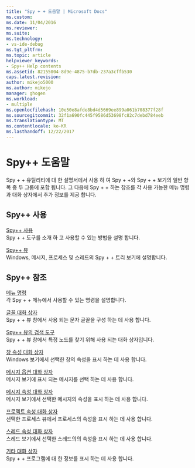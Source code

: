```yaml
---
title: "Spy + + 도움말 | Microsoft Docs"
ms.custom: 
ms.date: 11/04/2016
ms.reviewer: 
ms.suite: 
ms.technology:
- vs-ide-debug
ms.tgt_pltfrm: 
ms.topic: article
helpviewer_keywords:
- Spy++ Help contents
ms.assetid: 82155004-8d9e-4875-b7db-237a3cffb530
caps.latest.revision: 
author: mikejo5000
ms.author: mikejo
manager: ghogen
ms.workload:
- multiple
ms.openlocfilehash: 10e50e8afde8bd4d5669ee899a061b708377f28f
ms.sourcegitcommit: 32f1a690fc445f9586d53698fc82c7debd784eeb
ms.translationtype: MT
ms.contentlocale: ko-KR
ms.lasthandoff: 12/22/2017
---
```

# <a name="spy-help"></a>Spy++ 도움말
Spy + + 유틸리티에 대 한 설명서에서 사용 하 여 Spy + +와 Spy + + 보기의 일반 항목 중 두 그룹에 포함 됩니다. 그 다음에 Spy + + 하는 참조를 각 사용 가능한 메뉴 명령과 대화 상자에서 추가 정보를 제공 합니다.  
  
## <a name="using-spy"></a>Spy++ 사용  
 [Spy++ 사용](../debugger/using-spy-increment.md)  
 Spy + + 도구를 소개 하 고 사용할 수 있는 방법을 설명 합니다.  
  
 [Spy++ 뷰](../debugger/spy-increment-views.md)  
 Windows, 메시지, 프로세스 및 스레드의 Spy + + 트리 보기에 설명합니다.  
  
## <a name="spy-reference"></a>Spy++ 참조  
 [메뉴 명령](../debugger/menu-commands.md)  
 각 Spy + + 메뉴에서 사용할 수 있는 명령을 설명합니다.  
  
 [글꼴 대화 상자](../debugger/font-dialog-box-microsoft-spy-increment-help.md)  
 Spy + + 뷰 창에서 사용 되는 문자 글꼴을 구성 하는 데 사용 합니다.  
  
 [Spy++ 뷰의 검색 도구](../debugger/search-tools-for-spy-increment-views.md)  
 Spy + + 뷰 창에서 특정 노드를 찾기 위해 사용 되는 대화 상자입니다.  
  
 [창 속성 대화 상자](../debugger/window-properties-dialog-box.md)  
 Windows 보기에서 선택한 창의 속성을 표시 하는 데 사용 합니다.  
  
 [메시지 옵션 대화 상자](../debugger/message-options-dialog-box.md)  
 메시지 보기에 표시 되는 메시지를 선택 하는 데 사용 합니다.  
  
 [메시지 속성 대화 상자](../debugger/message-properties-dialog-box.md)  
 메시지 보기에서 선택한 메시지의 속성을 표시 하는 데 사용 합니다.  
  
 [프로젝트 속성 대화 상자](../debugger/process-properties-dialog-box.md)  
 선택한 프로세스 뷰에서 프로세스의 속성을 표시 하는 데 사용 합니다.  
  
 [스레드 속성 대화 상자](../debugger/thread-properties-dialog-box.md)  
 스레드 보기에서 선택한 스레드의의 속성을 표시 하는 데 사용 합니다.  
  
 [기타 대화 상자](../debugger/other-dialog-boxes.md)  
 Spy + + 프로그램에 대 한 정보를 표시 하는 데 사용 합니다.